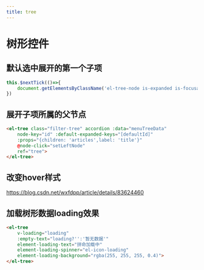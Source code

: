 ```yaml
--- 
title: tree 
---
```

# 树形控件
## 默认选中展开的第一个子项
``` js 
this.$nextTick(()=>{
    document.getElementsByClassName('el-tree-node is-expanded is-focusable')[1].click()
})
```
## 展开子项所属的父节点
``` html
<el-tree class="filter-tree" accordion :data="menuTreeData"
    node-key="id" :default-expanded-keys="[defaultId]"
    :props="{children: 'articles',label: 'title'}"
    @node-click="setLeftNode"
    ref="tree">
</el-tree>
```
## 改变hover样式 
https://blog.csdn.net/wxfdpp/article/details/83624460
## 加载树形数据loading效果
``` html
<el-tree
    v-loading="loading" 
    :empty-text="loading?'':'暂无数据'"
    element-loading-text="拼命加载中"
    element-loading-spinner="el-icon-loading"
    element-loading-background="rgba(255, 255, 255, 0.4)">
</el-tree>
```
